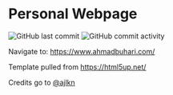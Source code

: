 # Personal Webpage
![GitHub last commit](https://img.shields.io/github/last-commit/ahmad-buhari/ahmad-buhari.github.io)
![GitHub commit activity](https://img.shields.io/github/commit-activity/y/ahmad-buhari/ahmad-buhari.github.io)

Navigate to: https://www.ahmadbuhari.com/

Template pulled from https://html5up.net/

Credits go to [@ajlkn](https://twitter.com/ajlkn)

